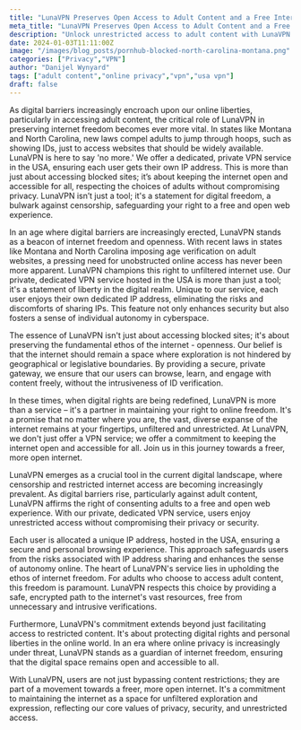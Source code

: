 ```yaml
---
title: "LunaVPN Preserves Open Access to Adult Content and a Free Internet"
meta_title: "LunaVPN Preserves Open Access to Adult Content and a Free Internet"
description: "Unlock unrestricted access to adult content with LunaVPN's private VPN services in the USA. Stand firm against censorship and safeguard your online freedom, ensuring a secure and open internet experience for all adult users."
date: 2024-01-03T11:11:00Z
image: "/images/blog_posts/pornhub-blocked-north-carolina-montana.png"
categories: ["Privacy","VPN"]
author: "Danijel Wynyard"
tags: ["adult content","online privacy","vpn","usa vpn"]
draft: false
---
```


As digital barriers increasingly encroach upon our online liberties, particularly in accessing adult content, the critical role of LunaVPN in preserving internet freedom becomes ever more vital. In states like Montana and North Carolina, new laws compel adults to jump through hoops, such as showing IDs, just to access websites that should be widely available. LunaVPN is here to say 'no more.' We offer a dedicated, private VPN service in the USA, ensuring each user gets their own IP address. This is more than just about accessing blocked sites; it’s about keeping the internet open and accessible for all, respecting the choices of adults without compromising privacy. LunaVPN isn’t just a tool; it's a statement for digital freedom, a bulwark against censorship, safeguarding your right to a free and open web experience.

In an age where digital barriers are increasingly erected, LunaVPN stands as a beacon of internet freedom and openness. With recent laws in states like Montana and North Carolina imposing age verification on adult websites, a pressing need for unobstructed online access has never been more apparent. LunaVPN champions this right to unfiltered internet use. Our private, dedicated VPN service hosted in the USA is more than just a tool; it's a statement of liberty in the digital realm. Unique to our service, each user enjoys their own dedicated IP address, eliminating the risks and discomforts of sharing IPs. This feature not only enhances security but also fosters a sense of individual autonomy in cyberspace.

The essence of LunaVPN isn't just about accessing blocked sites; it's about preserving the fundamental ethos of the internet - openness. Our belief is that the internet should remain a space where exploration is not hindered by geographical or legislative boundaries. By providing a secure, private gateway, we ensure that our users can browse, learn, and engage with content freely, without the intrusiveness of ID verification.

In these times, when digital rights are being redefined, LunaVPN is more than a service – it's a partner in maintaining your right to online freedom. It's a promise that no matter where you are, the vast, diverse expanse of the internet remains at your fingertips, unfiltered and unrestricted. At LunaVPN, we don't just offer a VPN service; we offer a commitment to keeping the internet open and accessible for all. Join us in this journey towards a freer, more open internet.

LunaVPN emerges as a crucial tool in the current digital landscape, where censorship and restricted internet access are becoming increasingly prevalent. As digital barriers rise, particularly against adult content, LunaVPN affirms the right of consenting adults to a free and open web experience. With our private, dedicated VPN service, users enjoy unrestricted access without compromising their privacy or security.

Each user is allocated a unique IP address, hosted in the USA, ensuring a secure and personal browsing experience. This approach safeguards users from the risks associated with IP address sharing and enhances the sense of autonomy online. The heart of LunaVPN's service lies in upholding the ethos of internet freedom. For adults who choose to access adult content, this freedom is paramount. LunaVPN respects this choice by providing a safe, encrypted path to the internet's vast resources, free from unnecessary and intrusive verifications.

Furthermore, LunaVPN's commitment extends beyond just facilitating access to restricted content. It's about protecting digital rights and personal liberties in the online world. In an era where online privacy is increasingly under threat, LunaVPN stands as a guardian of internet freedom, ensuring that the digital space remains open and accessible to all.

With LunaVPN, users are not just bypassing content restrictions; they are part of a movement towards a freer, more open internet. It's a commitment to maintaining the internet as a space for unfiltered exploration and expression, reflecting our core values of privacy, security, and unrestricted access.

